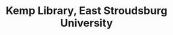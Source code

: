 ---
layout: repo
title: "Kemp Library, East Stroudsburg University"
id: 13878
permalink: repos/13878/
---
